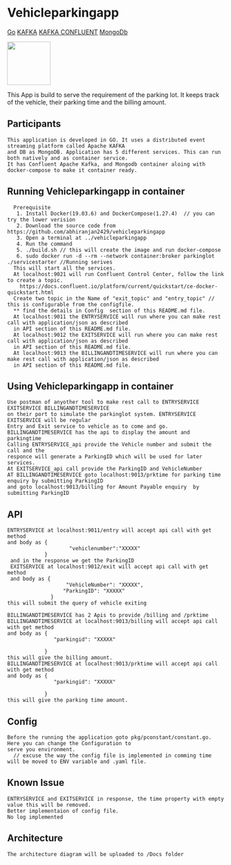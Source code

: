 # Vehicleparkingapp

[Go][go] [KAFKA][kafkalink] [KAFKA CONFLUENT][kafkaconfluent] [MongoDb][mongodblink]
  
  
<img src="https://encrypted-tbn0.gstatic.com/images?q=tbn:ANd9GcTaehFWyMxNLhP8_spbkEFZ5Ivh-BjHMjPe8jVQ8RmZLMNEAWrsiXrvrDOq308WErjAG44&usqp=CAU" width="100">

  This App is build to serve the requirement of the parking lot. It keeps track of the vehicle, their parking time and     the billing amount.


  ## Participants
    This application is developed in GO. It uses a distributed event streaming platform called Apache KAFKA
    and DB as MongoDB. Application has 5 different services. This can run both natively and as container service.
    It has Confluent Apache Kafka, and Mongodb container aloing with docker-compose to make it container ready.
    
  ## Running Vehicleparkingapp in container
      Prerequisite
       1. Install Docker(19.03.6) and DockerCompose(1.27.4)  // you can try the lower verision
       2. Download the source code from https://github.com/abhiranjan2429/vehicleparkingapp
       3. Open a terminal at ../vehicleparkingapp
       4. Run the command 
       5. ./build.sh // this will create the image and run docker-compose
       6. sudo docker run -d --rm --network container:broker parkinglot ./servicestarter //Running serives
      This will start all the services.
      At localhost:9021 will run Confluent Control Center, follow the link to create a topic.
        https://docs.confluent.io/platform/current/quickstart/ce-docker-quickstart.html
      Create two topic in the Name of "exit_topic" and "entry_topic" // this is configurable from the configfile.
      ** find the details in Config  section of this README.md file.
      At localhost:9011 the ENTRYSERVICE will run where you can make rest call with application/json as described
      in API section of this README.md file.
      At localhost:9012 the EXITSERVICE will run where you can make rest call with application/json as described
      in API section of this README.md file.
      At localhost:9013 the BILLINGANDTIMESERVICE will run where you can make rest call with application/json as described
      in API section of this README.md file.
      
  ## Using Vehicleparkingapp in container
    Use postman of anyother tool to make rest call to ENTRYSERVICE EXITSERVICE BILLINGANDTIMESERVICE
    on their port to simulate the parkinglot system. ENTRYSERVICE EXITSERVICE will be regular
    Entry and Exit service to vehicle as to come and go.
    BILLINGANDTIMESERVICE has the api to display the amount and parkingtime
    Calling ENTRYSERVICE_api provide the Vehicle number and submit the call and the 
    responce will generate a ParkingID which will be used for later services.
    At EXITSERVICE_api call provide the ParkingID and VehicleNumber
    AT BILLINGANDTIMESERVICE goto localhost:9013/prktime for parking time enquiry by submitting ParkingID
    and goto localhost:9013/billing for Amount Payable enquiry  by submitting ParkingID
 
 ## API
    ENTRYSERVICE at localhost:9011/entry will accept api call with get method
    and body as {
                        "vehiclenumber":"XXXXX"
                }
     and in the response we get the ParkingID
     EXITSERVICE at localhost:9012/exit will accept api call with get method
     and body as {
                       "VehicleNumber": "XXXXX",
                      "ParkingID": "XXXXX"
                  }
    this will submit the query of vehicle exiting
    
    BILLINGANDTIMESERVICE has 2 Apis to provide /billing and /prktime
    BILLINGANDTIMESERVICE at localhost:9013/billing will accept api call with get method 
    and body as {
                   "parkingid": "XXXXX"

                }
    this will give the billing amount.
    BILLINGANDTIMESERVICE at localhost:9013/prktime will accept api call with get method 
    and body as {
                   "parkingid": "XXXXX"

                }
    this will give the parking time amount.

  ## Config
    Before the running the application goto pkg/pconstant/constant.go. Here you can change the Configuration to
    serve you environment.
      // excuse the way the config file is implemented in comming time will be moved to ENV variable and .yaml file.
   

  ## Known Issue
    ENTRYSERVICE and EXITSERVICE in response, the time property with empty value this will be removed.
    Better implementaion of config file.
    No log implemented
   

  ## Architecture
    The architecture diagram will be uploaded to /Docs folder
   


[Parkinglot]: https://encrypted-tbn0.gstatic.com/images?q=tbn:ANd9GcTaehFWyMxNLhP8_spbkEFZ5Ivh-BjHMjPe8jVQ8RmZLMNEAWrsiXrvrDOq308WErjAG44&usqp=CAU
[kafkalink]: https://kafka.apache.org
[kafkaconfluent]:https://docs.confluent.io/platform/current/quickstart/ce-docker-quickstart.html
[go]:https://golang.org
[mongodblink]:https://www.mongodb.com/2
[docker]: https://docs.docker.com/get-docker/
